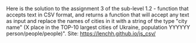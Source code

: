 Here is the solution to the assignment 3 of the sub-level 1.2 - function that accepts text in CSV format, and returns a function that will accept any text as input and replace the names of cities in it with a string of the type "city name" (X place in the TOP-10 largest cities of Ukraine, population YYYYYY person/people/people)". Site: https://lenchh.github.io/js_csv/
